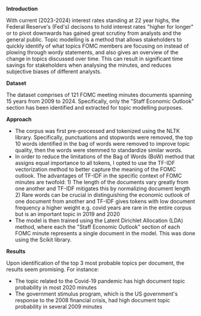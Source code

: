 **Introduction**

With current (2023-2024) interest rates standing at 22 year highs, the Federal Reserve's (Fed's) decisons to hold interest rates "higher for longer" or to pivot downwards has gained great scrutiny from analysts and the general public. Topic modelling is a method that allows stakeholders to quickly identify of what topics FOMC members are focusing on instead of plowing through wordy statements, and also gives an overview of the change in topics discussed over time. This can result in significant time savings for stakeholders when analysing the minutes, and reduces subjective biases of different analysts.

**Dataset**

The dataset comprises of 121 FOMC meeting minutes documents spanning 15 years from 2009 to 2024.
Specifically, only the "Staff Economic Outlook" section has been identified and extracted for topic modelling purposes.

**Approach**

* The corpus was first pre-processed and tokenized using the NLTK library. Specifically, punctuations and stopwords were removed, the top 10 words identified in the bag of words were removed to improve topic quality, then the words were stemmed to standardize similar words.
* In order to reduce the limitations of the Bag of Words (BoW) method that assigns equal importance to all tokens, I opted to use the TF-IDF vectorization method to better capture the meaning of the FOMC outlook. The advantages of TF-IDF in the specific context of FOMC minutes are twofold: 1) The length of the documents vary greatly from one another and TF-IDF mitigates this by normalizing document length 2) Rare words can be crucial in distinguishing the economic outlook of one document from another and TF-IDF gives tokens with low document frequency a higher weight e.g. covid years are rare in the entire corpus but is an important topic in 2019 and 2020
* The model is then trained using the Latent Dirichlet Allocation (LDA) method, where each the "Staff Economic Outlook" section of each FOMC minute represents a single document in the model. This was done using the Scikit library.

**Results**

Upon identification of the top 3 most probable topics per document, the results seem promising. For instance:
* The topic related to the Covid-19 pandemic has high document topic probability in most 2020 minutes
* The government stimulus program, which is the US government's response to the 2008 financial crisis, had high document topic probability in several 2009 minutes
